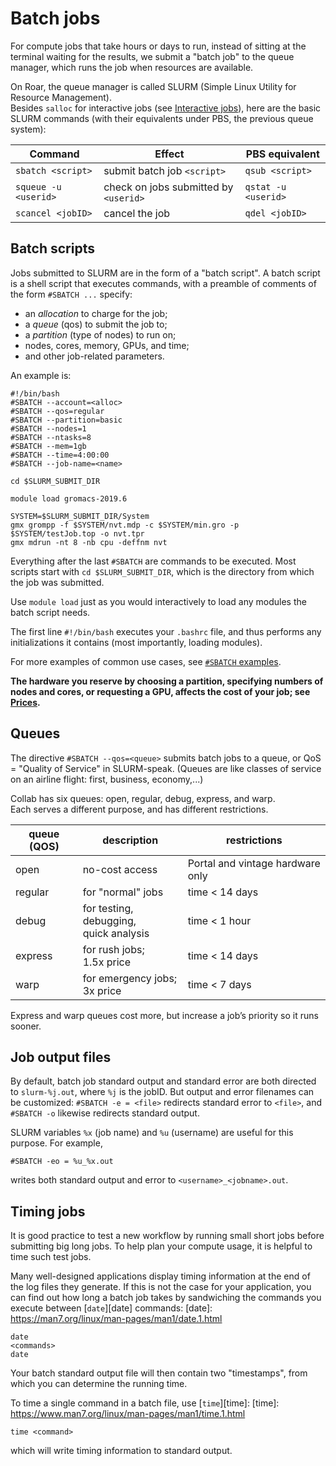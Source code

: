# Batch jobs

For compute jobs that take hours or days to run,
instead of sitting at the terminal waiting for the results,
we submit a "batch job" to the queue manager,
which runs the job when resources are available.

On Roar, the queue manager is called SLURM 
(Simple Linux Utility for Resource Management).  
Besides `salloc` for interactive jobs (see [Interactive jobs](07_InteractiveJobs.md)),
here are the basic SLURM commands
(with their equivalents under PBS, the previous queue system):

| Command | Effect| PBS equivalent |
| ---- | ---- | ---- |
|`sbatch <script>` | submit batch job `<script>` | `qsub <script>` |
| `squeue -u <userid>` | check on jobs submitted by `<userid>` | `qstat -u <userid>` |
| `scancel <jobID>` | cancel the job | `qdel <jobID>` |

## Batch scripts

Jobs submitted to SLURM are in the form of a "batch script".
A batch script is a shell script that executes commands,
with a preamble of comments of the form `#SBATCH ...` specify:

- an *allocation* to charge for the job;
- a *queue* (qos) to submit the job to;
- a *partition* (type of nodes) to run on;
- nodes, cores, memory, GPUs, and time;
- and other job-related parameters.

An example is:

```
#!/bin/bash
#SBATCH --account=<alloc>
#SBATCH --qos=regular
#SBATCH --partition=basic
#SBATCH --nodes=1
#SBATCH --ntasks=8
#SBATCH --mem=1gb
#SBATCH --time=4:00:00
#SBATCH --job-name=<name>

cd $SLURM_SUBMIT_DIR

module load gromacs-2019.6

SYSTEM=$SLURM_SUBMIT_DIR/System
gmx grompp -f $SYSTEM/nvt.mdp -c $SYSTEM/min.gro -p $SYSTEM/testJob.top -o nvt.tpr 
gmx mdrun -nt 8 -nb cpu -deffnm nvt
```

Everything after the last `#SBATCH` are commands to be executed.
Most scripts start with `cd $SLURM_SUBMIT_DIR`,
which is the directory from which the job was submitted.

Use `module load` just as you would interactively
to load any modules the batch script needs.

The first line `#!/bin/bash` executes your `.bashrc` file,
and thus performs any initializations it contains
(most importantly, loading modules).

For more examples of common use cases,
see [`#SBATCH` examples](08p5_PBStoSLURM.md).

**The hardware you reserve by choosing a partition,
specifying numbers of nodes and cores, or requesting a GPU,
affects the cost of your job; see [Prices](04_Allocations.md/#prices).**

## Queues[](#queues)

The directive `#SBATCH --qos=<queue>` submits batch jobs to a queue, 
or QoS = "Quality of Service" in SLURM-speak.
(Queues are like classes of service on an airline flight:
first, business, economy,...)

Collab has six queues:  open, regular, debug, express, and warp.  
Each serves a different purpose, and has different restrictions.

| queue (QOS) | description | restrictions |
| ---- | ---- | ---- |
| open | no-cost access | Portal and vintage hardware only |
| regular | for "normal" jobs | time < 14 days |
| debug	| for testing, debugging, <br> quick analysis | time < 1 hour |
| express | for rush jobs; <br> 1.5x price | time < 14 days |
| warp | for emergency jobs; <br> 3x price | time < 7 days |

Express and warp queues cost more,
but increase a job’s priority so it runs sooner.

## Job output files

By default, batch job standard output and standard error
are both directed to `slurm-%j.out`, where `%j` is the jobID.
But output and error filenames can be customized:
`#SBATCH -e = <file>` redirects standard error to `<file>`,
and ` #SBATCH -o` likewise redirects standard output.

SLURM variables `%x` (job name) and `%u` (username)
are useful for this purpose.  For example,
```
#SBATCH -eo = %u_%x.out
```
writes both standard output and error to `<username>_<jobname>.out`.

## Timing jobs[](#timing-jobs)

It is good practice to test a new workflow
by running small short jobs before submitting big long jobs.
To help plan your compute usage, 
it is helpful to time such test jobs.

Many well-designed applications display timing information
at the end of the log files they generate.
If this is not the case for your application,
you can find out how long a batch job takes
by sandwiching the commands you execute
between [`date`][date] commands:
[date]: https://man7.org/linux/man-pages/man1/date.1.html
```
date
<commands>
date
```
Your batch standard output file will then contain two "timestamps",
from which you can determine the running time.

To time a single command in a batch file, use [`time`][time]:
[time]: https://www.man7.org/linux/man-pages/man1/time.1.html
```
time <command>
```
which will write timing information to standard output.
